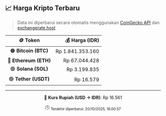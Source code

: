 

<!-- HARGA_KRIPTO -->
## 📈 Harga Kripto Terbaru

> Data ini diperbarui secara otomatis menggunakan [CoinGecko API](https://www.coingecko.com/) dan [exchangerate.host](https://exchangerate.host/)

<div align="center">

| 🪙 Token | 💰 Harga (IDR) |
|:------:|---------------:|
| 🟠 **Bitcoin (BTC)**   | Rp 1.841.353.160 |
| 🔵 **Ethereum (ETH)**  | Rp 67.044.428 |
| 🟣 **Solana (SOL)**    | Rp 3.199.835 |
| 🟢 **Tether (USDT)**   | Rp 16.579 |

---

💱 **Kurs Rupiah (USD → IDR)**: Rp 16.561

🕒 <sub>Terakhir diperbarui: 20/10/2025, 16.00.57</sub>

</div>
<!-- /HARGA_KRIPTO -->